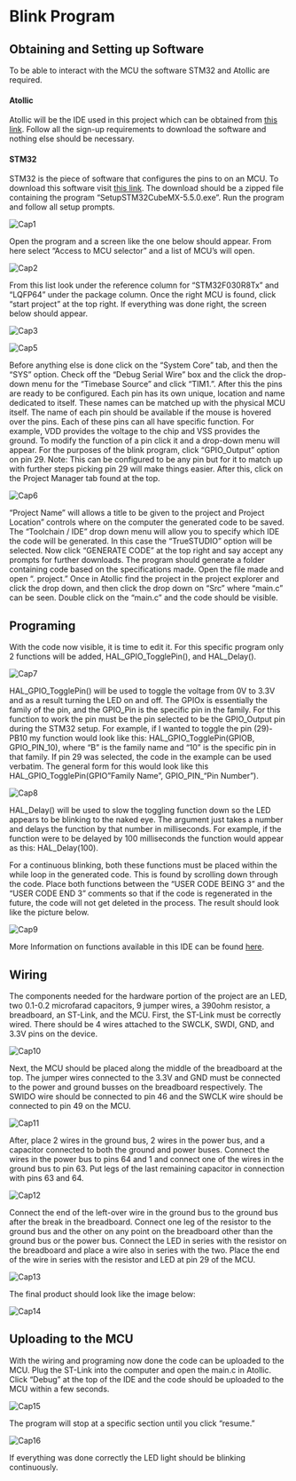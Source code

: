# Blink Program
## Obtaining and Setting up Software
To be able to interact with the MCU the software STM32 and Atollic are required.
#### Atollic
Atollic will be the IDE used in this project which can be obtained from [this link](https://atollic.com/resources/download/ "Download"). Follow all the sign-up requirements to download the software and nothing else should be necessary.
#### STM32
STM32 is the piece of software that configures the pins to on an MCU. To download this software visit [this link](https://www.st.com/content/st_com/en/products/development-tools/software-development-tools/stm32-software-development-tools/stm32-configurators-and-code-generators/stm32cubemx.html "Download"). The download should be a zipped file containing the program “SetupSTM32CubeMX-5.5.0.exe”. Run the program and follow all setup prompts.

![Cap1](https://user-images.githubusercontent.com/60119461/94093690-d58ab280-fdeb-11ea-8142-550277b76909.PNG)

Open the program and a screen like the one below should appear. From here select “Access to MCU selector” and a list of MCU’s will open.

![Cap2](https://user-images.githubusercontent.com/60119461/94093693-d885a300-fdeb-11ea-997b-b484aee455ec.PNG)

From this list look under the reference column for “STM32F030R8Tx” and “LQFP64” under the package column. Once the right MCU is found, click “start project” at the top right. If everything was done right, the screen below should appear.

![Cap3](https://user-images.githubusercontent.com/60119461/94093696-d9b6d000-fdeb-11ea-9b9c-895761d325e8.PNG)

![Cap5](https://user-images.githubusercontent.com/60119461/94093703-dde2ed80-fdeb-11ea-89be-4c2ff8559e80.PNG)

Before anything else is done click on the “System Core” tab, and then the “SYS” option. Check off the “Debug Serial Wire” box and the click the drop-down menu for the “Timebase Source” and click “TIM1.”. After this the pins are ready to be configured. 
Each pin has its own unique, location and name dedicated to itself. These names can be matched up with the physical MCU itself. The name of each pin should be available if the mouse is hovered over the pins. Each of these pins can all have specific function. For example, VDD provides the voltage to the chip and VSS provides the ground. To modify the function of a pin click it and a drop-down menu will appear. For the purposes of the blink program, click “GPIO_Output” option on pin 29. Note: This can be configured to be any pin but for it to match up with further steps picking pin 29 will make things easier. After this, click on the Project Manager tab found at the top.


![Cap6](https://user-images.githubusercontent.com/60119461/94093711-e20f0b00-fdeb-11ea-84d1-d94d2084c7cd.PNG)

“Project Name” will allows a title to be given to the project and Project Location” controls where on the computer the generated code to be saved. The “Toolchain / IDE” drop down menu will allow you to specify which IDE the code will be generated. In this case the “TrueSTUDIO” option will be selected. Now click “GENERATE CODE” at the top right and say accept any prompts for further downloads. The program should generate a folder containing code based on the specifications made. Open the file made and open “. project.” Once in Atollic find the project in the project explorer and click the drop down, and then click the drop down on “Src” where “main.c” can be seen. Double click on the “main.c” and the code should be visible. 

## Programing
With the code now visible, it is time to edit it.  For this specific program only 2 functions will be added, HAL_GPIO_TogglePin(), and HAL_Delay(). 

![Cap7](https://user-images.githubusercontent.com/60119461/94093713-e2a7a180-fdeb-11ea-8f67-f436b9db9658.PNG)

HAL_GPIO_TogglePin() will be used to toggle the voltage from 0V to 3.3V and as a result turning the LED on and off. The GPIOx is essentially the family of the pin, and the GPIO_Pin is the specific pin in the family. For this function to work the pin must be the pin selected to be the GPIO_Output pin during the STM32 setup. For example, if I wanted to toggle the pin (29)-PB10 my function would look like this: HAL_GPIO_TogglePin(GPIOB, GPIO_PIN_10), where “B” is the family name and “10” is the specific pin in that family. If pin 29 was selected, the code in the example can be used verbatim. The general form for this would look like this HAL_GPIO_TogglePin(GPIO”Family Name”, GPIO_PIN_“Pin Number”).

![Cap8](https://user-images.githubusercontent.com/60119461/94093714-e2a7a180-fdeb-11ea-90f9-ae439fa3eda4.PNG)

HAL_Delay() will be used to slow the toggling function down so the LED appears to be blinking to the naked eye. The argument just takes a number and delays the function by that number in milliseconds. For example, if the function were to be delayed by 100 milliseconds the function would appear as this: HAL_Delay(100).

For a continuous blinking, both these functions must be placed within the while loop in the generated code. This is found by scrolling down through the code. Place both functions between the “USER CODE BEING 3” and the “USER CODE END 3” comments so that if the code is regenerated in the future, the code will not get deleted in the process. The result should look like the picture below.

![Cap9](https://user-images.githubusercontent.com/60119461/94093715-e3403800-fdeb-11ea-903f-3614c8c485ff.PNG)

More Information on functions available in this IDE can be found [here](https://www.st.com/content/ccc/resource/technical/document/user_manual/2f/71/ba/b8/75/54/47/cf/DM00105879.pdf/files/DM00105879.pdf/jcr:content/translations/en.DM00105879.pdf "Download").

## Wiring
The components needed for the hardware portion of the project are an LED, two 0.1-0.2 microfarad capacitors, 9 jumper wires, a 390ohm resistor, a breadboard, an ST-Link, and the MCU. First, the ST-Link must be correctly wired. There should be 4 wires attached to the SWCLK, SWDI, GND, and 3.3V pins on the device.

![Cap10](https://user-images.githubusercontent.com/60119461/94093717-e3403800-fdeb-11ea-81ac-51496ab652da.PNG)

Next, the MCU should be placed along the middle of the breadboard at the top. The jumper wires connected to the 3.3V and GND must be connected to the power and ground busses on the breadboard respectively. The SWIDO wire should be connected to pin 46 and the SWCLK wire should be connected to pin 49 on the MCU.

![Cap11](https://user-images.githubusercontent.com/60119461/94093719-e3d8ce80-fdeb-11ea-823a-7dbd0bcaf594.PNG)

After, place 2 wires in the ground bus, 2 wires in the power bus, and a capacitor connected to both the ground and power buses. Connect the wires in the power bus to pins 64 and 1 and connect one of the wires in the ground bus to pin 63. Put legs of the last remaining capacitor in connection with pins 63 and 64.

![Cap12](https://user-images.githubusercontent.com/60119461/94093721-e509fb80-fdeb-11ea-8e71-3d66b8c76642.PNG)

Connect the end of the left-over wire in the ground bus to the ground bus after the break in the breadboard. Connect one leg of the resistor to the ground bus and the other on any point on the breadboard other than the ground bus or the power bus. Connect the LED in series with the resistor on the breadboard and place a wire also in series with the two. Place the end of the wire in series with the resistor and LED at pin 29 of the MCU.

![Cap13](https://user-images.githubusercontent.com/60119461/94093723-e5a29200-fdeb-11ea-9833-7a37320b39d5.PNG)

The final product should look like the image below:

![Cap14](https://user-images.githubusercontent.com/60119461/94093724-e6d3bf00-fdeb-11ea-8417-011e30405c99.PNG)


## Uploading to the MCU
With the wiring and programing now done the code can be uploaded to the MCU. Plug the ST-Link into the computer and open the main.c in Atollic. Click “Debug” at the top of the IDE and the code should be uploaded to the MCU within a few seconds.

![Cap15](https://user-images.githubusercontent.com/60119461/94093708-e20f0b00-fdeb-11ea-9faf-9d2504ec307b.PNG)

 The program will stop at a specific section until you click “resume.”
 
![Cap16](https://user-images.githubusercontent.com/60119461/94093710-e20f0b00-fdeb-11ea-8468-54a23681c4e0.PNG)
 
If everything was done correctly the LED light should be blinking continuously.










